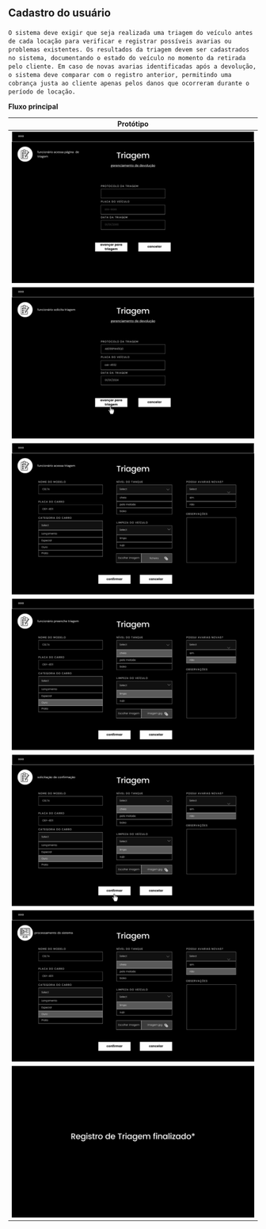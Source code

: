 ## Cadastro do usuário

`O sistema deve exigir que seja realizada uma triagem do veículo antes de cada locação para verificar e registrar possíveis avarias ou problemas existentes. Os resultados da triagem devem ser cadastrados no sistema, documentando o estado do veículo no momento da retirada pelo cliente. Em caso de novas avarias identificadas após a devolução, o sistema deve comparar com o registro anterior, permitindo uma cobrança justa ao cliente apenas pelos danos que ocorreram durante o período de locação.`

**Fluxo principal**

| Protótipo |
| --- |
| ![](../img-fluxos/req-10/3.png) |
| ![](../img-fluxos/req-10/4.png) |
| ![](../img-fluxos/req-10/5.png)|
| ![](../img-fluxos/req-10/6.png)|
| ![](../img-fluxos/req-10/7.png) |
| ![](../img-fluxos/req-10/8.png) |
| ![](../img-fluxos/req-10/9.png) |
